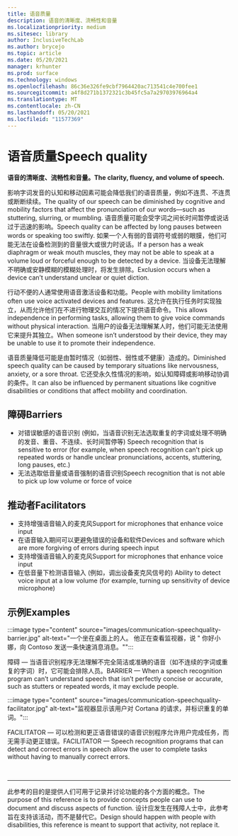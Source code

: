 ```yaml
---
title: 语音质量
description: 语音的清晰度、流畅性和音量
ms.localizationpriority: medium
ms.sitesec: library
author: InclusiveTechLab
ms.author: brycejo
ms.topic: article
ms.date: 05/20/2021
manager: krhunter
ms.prod: surface
ms.technology: windows
ms.openlocfilehash: 86c36e326fe9cbf7964420ac713541c4e700fee1
ms.sourcegitcommit: a4f8d271b1372321c3b45fc5a7a29703976964a4
ms.translationtype: MT
ms.contentlocale: zh-CN
ms.lasthandoff: 05/20/2021
ms.locfileid: "11577369"
---
```

# <a name="speech-quality"></a><span data-ttu-id="f1591-103">语音质量</span><span class="sxs-lookup"><span data-stu-id="f1591-103">Speech quality</span></span>

**<span data-ttu-id="f1591-104">语音的清晰度、流畅性和音量。</span><span class="sxs-lookup"><span data-stu-id="f1591-104">The clarity, fluency, and volume of speech.</span></span>**

<span data-ttu-id="f1591-105">影响字词发音的认知和移动因素可能会降低我们的语音质量，例如不连贯、不连贯或断断续续。</span><span class="sxs-lookup"><span data-stu-id="f1591-105">The quality of our speech can be diminished by cognitive and mobility factors that affect the pronunciation of our words—such as stuttering, slurring, or mumbling.</span></span> <span data-ttu-id="f1591-106">语音质量可能会受字词之间长时间暂停或说话过于迅速的影响。</span><span class="sxs-lookup"><span data-stu-id="f1591-106">Speech quality can be affected by long pauses between words or speaking too swiftly.</span></span> <span data-ttu-id="f1591-107">如果一个人有弱的音调符号或弱的眼膜，他们可能无法在设备检测到的音量很大或很力时说话。</span><span class="sxs-lookup"><span data-stu-id="f1591-107">If a person has a weak diaphragm or weak mouth muscles, they may not be able to speak at a volume loud or forceful enough to be detected by a device.</span></span> <span data-ttu-id="f1591-108">当设备无法理解不明确或安静模糊的模糊处理时，将发生排除。</span><span class="sxs-lookup"><span data-stu-id="f1591-108">Exclusion occurs when a device can’t understand unclear or quiet diction.</span></span>

<span data-ttu-id="f1591-109">行动不便的人通常使用语音激活设备和功能。</span><span class="sxs-lookup"><span data-stu-id="f1591-109">People with mobility limitations often use voice activated devices and features.</span></span> <span data-ttu-id="f1591-110">这允许在执行任务时实现独立，从而允许他们在不进行物理交互的情况下提供语音命令。</span><span class="sxs-lookup"><span data-stu-id="f1591-110">This allows independence in performing tasks, allowing them to give voice commands without physical interaction.</span></span> <span data-ttu-id="f1591-111">当用户的设备无法理解某人时，他们可能无法使用它来提升其独立。</span><span class="sxs-lookup"><span data-stu-id="f1591-111">When someone isn’t understood by their device, they may be unable to use it to promote their independence.</span></span>

<span data-ttu-id="f1591-112">语音质量降低可能是由暂时情况（如弱性、弱性或不健康）造成的。</span><span class="sxs-lookup"><span data-stu-id="f1591-112">Diminished speech quality can be caused by temporary situations like nervousness, anxiety, or a sore throat.</span></span> <span data-ttu-id="f1591-113">它还受永久性情况的影响，如认知障碍或影响移动协调的条件。</span><span class="sxs-lookup"><span data-stu-id="f1591-113">It can also be influenced by permanent situations like cognitive disabilities or conditions that affect mobility and coordination.</span></span>

## <a name="barriers"></a><span data-ttu-id="f1591-114">障碍</span><span class="sxs-lookup"><span data-stu-id="f1591-114">Barriers</span></span>
* <span data-ttu-id="f1591-115">对错误敏感的语音识别 (例如，当语音识别无法选取重复的字词或处理不明确的发音、重音、不连续、长时间暂停等) </span><span class="sxs-lookup"><span data-stu-id="f1591-115">Speech recognition that is sensitive to error (for example, when speech recognition can't pick up repeated words or handle unclear pronunciations, accents, stuttering, long pauses, etc.)</span></span>
* <span data-ttu-id="f1591-116">无法选取低音量或语音强制的语音识别</span><span class="sxs-lookup"><span data-stu-id="f1591-116">Speech recognition that is not able to pick up low volume or force of voice</span></span>

## <a name="facilitators"></a><span data-ttu-id="f1591-117">推动者</span><span class="sxs-lookup"><span data-stu-id="f1591-117">Facilitators</span></span>
* <span data-ttu-id="f1591-118">支持增强语音输入的麦克风</span><span class="sxs-lookup"><span data-stu-id="f1591-118">Support for microphones that enhance voice input</span></span>
* <span data-ttu-id="f1591-119">在语音输入期间可以更避免错误的设备和软件</span><span class="sxs-lookup"><span data-stu-id="f1591-119">Devices and software which are more forgiving of errors during speech input</span></span>
* <span data-ttu-id="f1591-120">支持增强语音输入的麦克风</span><span class="sxs-lookup"><span data-stu-id="f1591-120">Support for microphones that enhance voice input</span></span>
* <span data-ttu-id="f1591-121">在低音量下检测语音输入 (例如，调出设备麦克风信号的) </span><span class="sxs-lookup"><span data-stu-id="f1591-121">Ability to detect voice input at a low volume (for example, turning up sensitivity of device microphone)</span></span>

## <a name="examples"></a><span data-ttu-id="f1591-122">示例</span><span class="sxs-lookup"><span data-stu-id="f1591-122">Examples</span></span>

:::image type="content" source="images/communication-speechquality-barrier.jpg" alt-text="一个坐在桌面上的人。 他正在查看监视器，说 &quot; 你好小娜，向 Contoso 发送一条快速消息消息。&quot;":::

<span data-ttu-id="f1591-125">障碍 — 当语音识别程序无法理解不完全简洁或准确的语音（如不连续的字词或重复的字词）时，它可能会排除人员。</span><span class="sxs-lookup"><span data-stu-id="f1591-125">BARRIER — When a speech recognition program can’t understand speech that isn’t perfectly concise or accurate, such as stutters or repeated words, it may exclude people.</span></span> 

:::image type="content" source="images/communication-speechquality-facilitator.jpg" alt-text="监视器显示该用户对 Cortana 的请求，并标识重复的单词。":::

<span data-ttu-id="f1591-127">FACILITATOR — 可以检测和更正语音错误的语音识别程序允许用户完成任务，而无需手动更正错误。</span><span class="sxs-lookup"><span data-stu-id="f1591-127">FACILITATOR — Speech recognition programs that can detect and correct errors in speech allow the user to complete tasks without having to manually correct errors.</span></span>

&nbsp;

[comment]: # (Footer 语句)
___
<span data-ttu-id="f1591-129">此参考的目的是提供人们可用于记录并讨论功能的各个方面的概念。</span><span class="sxs-lookup"><span data-stu-id="f1591-129">The purpose of this reference is to provide concepts people can use to document and discuss aspects of function.</span></span> <span data-ttu-id="f1591-130">设计应发生在残障人士中，此参考旨在支持该活动，而不是替代它。</span><span class="sxs-lookup"><span data-stu-id="f1591-130">Design should happen with people with disabilities, this reference is meant to support that activity, not replace it.</span></span> 